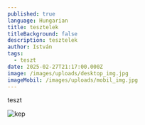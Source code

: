 ```yaml
---
published: true
language: Hungarian
title: tesztelek
titleBackground: false
description: tesztelek
author: István
tags:
  - teszt
date: 2025-02-27T21:17:00.000Z
image: /images/uploads/desktop_img.jpg
imageMobil: /images/uploads/mobil_img.jpg
---
```

teszt



![kep](/images/uploads/5things_mobil.jpeg)

